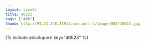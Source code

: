 ```yaml
--- 
layout: sieutv
title: 46523
tags: ["46k"]
thumb: http://94.23.248.219/absoluporn-1/image/002/46523.jpg
---
```

{% include absoluporn key="46523" %} 
